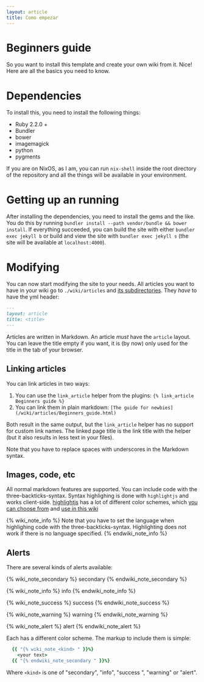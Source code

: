 ```yaml
---
layout: article
title: Como empezar
---
```


# Beginners guide

So you want to install this template and create your own wiki from it. Nice!
Here are all the basics you need to know.

# Dependencies

To install this, you need to install the following things:

* Ruby 2.2.0 +
* Bundler
* bower
* imagemagick
* python
* pygments

If you are on NixOS, as I am, you can run `nix-shell` inside the root
directory of the repository and all the things will be available in your
environment.

# Getting up an running

After installing the dependencies, you need to install the gems and the like.
You do this by running
`bundler install --path vendor/bundle && bower install`. If everything
succeeded, you can build the site with either `bundler exec jekyll b` or build
and view the site with `bundler exec jekyll s` (the site will be available at
`localhost:4000`).

# Modifying

You can now start modifying the site to your needs. All articles you want to
have in your wiki go to `./wiki/articles` and
[its subdirectories](/wiki/articles/sub/Subpage.html).
They _have_ to have the yml header:

```markdown
---
layout: article
title: <title>
---
```

Articles are written in Markdown. An article _must_ have the `article` layout.
You can leave the title empty if you want, it is (by now) only used for the
title in the tab of your browser.

## Linking articles

You can link articles in two ways:

1. You can use the `link_article` helper from the plugins:
   `{% link_article Beginners guide %}`
2. You can link them in plain markdown:
   `[The guide for newbies](/wiki/articles/Beginners_guide.html)`

Both result in the same output, but the `link_article` helper has no support
for custom link names. The linked page title is the link title with the
helper (but it also results in less text in your files).

Note that you have to replace spaces with underscores in the Markdown syntax.

## Images, code, etc

All normal markdown features are supported. You can include code with the
three-backticks-syntax. Syntax highlighing is done with `highlightjs` and
works client-side. [highlightjs](https://highlightjs.org/) has a lot of
different color schemes, which
[you can choose from](https://highlightjs.org/static/demo/) and
[use in this wiki](/wiki/articles/Installation_guide.html#Modifying)

{% wiki_note_info %}
  Note that you have to set the language when highlighing code with the
  three-backticks-syntax. Highlighting does not work if there is no language
  specified.
{% endwiki_note_info %}

## Alerts

There are several kinds of alerts available:

{% wiki_note_secondary %}
  secondary
{% endwiki_note_secondary %}

{% wiki_note_info %}
  info
{% endwiki_note_info %}

{% wiki_note_success %}
  success
{% endwiki_note_success %}

{% wiki_note_warning %}
  warning
{% endwiki_note_warning %}

{% wiki_note_alert %}
  alert
{% endwiki_note_alert %}

Each has a different color scheme. The markup to include them is simple:

```ruby
  {{ "{% wiki_note_<kind> " }}%}
    <your text>
  {{ "{% endwiki_note_secondary " }}%}
```

Where `<kind>` is one of "secondary", "info", "success ", "warning" or
"alert".
